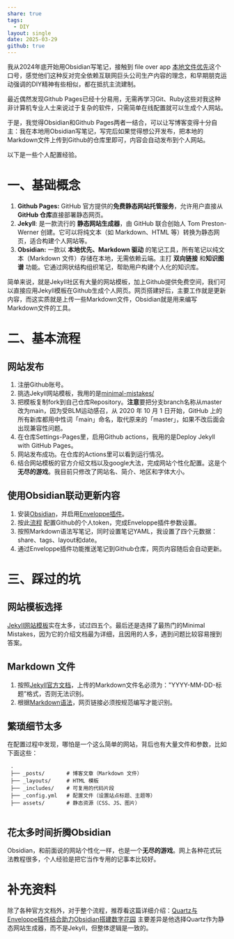 ```yaml
---
share: true
tags:
  - DIY
layout: single
date: 2025-03-29
github: true
---
```

我从2024年底开始用Obsidian写笔记，接触到 file over app [本地文件优先](https://stephango.com/file-over-app)这个口号，感觉他们这种反对完全依赖互联网巨头公司生产内容的理念，和早期朋克运动强调的DIY精神有些相似，都在抵抗主流建制。

最近偶然发现Github Pages已经十分易用，无需再学习Git、Ruby这些对我这种非计算机专业人士来说过于复杂的软件，只需简单在线配置就可以生成个人网站。

于是，我觉得Obsidian和Github Pages两者一结合，可以让写博客变得十分自主：我在本地用Obsidian写笔记，写完后如果觉得想公开发布，把本地的Markdown文件上传到Github的仓库里即可，内容会自动发布到个人网站。

以下是一些个人配置经验。

# 一、基础概念

1. **Github Pages:** ​GitHub 官方提供的**免费静态网站托管服务**，允许用户直接从 **GitHub 仓库**直接部署静态网页。
2. **Jekyll**: 是一款流行的 **静态网站生成器**，由 GitHub 联合创始人 Tom Preston-Werner 创建。它可以将纯文本（如 Markdown、HTML 等）转换为静态网页，适合构建个人网站等。
3. **Obsidian:** 一款以 ​**本地优先、Markdown 驱动** 的笔记工具，所有笔记以纯文本（Markdown 文件）存储在本地，无需依赖云端。主打 ​**双向链接** 和 ​**知识图谱** 功能。它通过网状结构组织笔记，帮助用户构建个人化的知识库。

简单来说，就是Jekyll社区有大量的网站模板，加上Github提供免费空间，我们可以直接应用Jekyll模板在Github生成个人网页。网页搭建好后，主要工作就是更新内容，而这实质就是上传一些Markdown文件，Obsidian就是用来编写Markdown文件的工具。

# 二、基本流程
## 网站发布

1. 注册Github账号。
2. 挑选Jekyll网站模板，我用的是[minimal-mistakes/](https://mmistakes.github.io/minimal-mistakes)
3. 把模板复制fork到自己仓库Repository。**注意**要把分支branch名称从master改为main，因为受BLM运动感召，从 2020 年 10 月 1 日开始，GitHub 上的所有新库都用中性词「main」命名，取代原来的「master」，如果不改后面会出现兼容性问题。
4. 在仓库Settings-Pages里，启用Github actions，我用的是Deploy Jekyll with GitHub Pages。
5. 网站发布成功。在仓库的Actions里可以看到运行情况。
6. 结合网站模板的官方介绍文档以及google大法，完成网站个性化配置。这是个**无尽的游戏**。我目前只修改了网站名、简介、地区和字体大小。

## 使用Obsidian联动更新内容

1. 安装[Obsidian](https://obsidian.md/)，并启用[Enveloppe插件](https://enveloppe.ovh/)。
2. 按此[流程](https://dg-docs.ole.dev/advanced/fine-grained-access-token/) 配置Github的个人token，完成Enveloppe插件参数设置。
3. 按照Markdown语法写笔记，同时设置笔记YAML，我设置了四个元数据：share、tags、layout和date。
4. 通过Enveloppe插件功能推送笔记到Github仓库，网页内容随后会自动更新。

# 三、踩过的坑

## 网站模板选择

[Jekyll网站模板](https://jekyllrb.com/resources/)实在太多，试过四五个。最后还是选择了最热门的Minimal Mistakes，因为它的介绍文档最为详细，且因用的人多，遇到问题比较容易搜到答案。

## Markdown 文件


1. 按照[Jekyll官方文档](https://jekyllrb.com/docs/posts/)，上传的Markdown文件名必须为："YYYY-MM-DD-标题”格式，否则无法识别。
2. 根据[Markdown语法](https://www.markdownguide.org/getting-started/)，网页链接必须按规范编写才能识别。

## 繁琐细节太多

在配置过程中发现，哪怕是一个这么简单的网站，背后也有大量文件和参数，比如下面这些：
 ```
  .
  ├── _posts/       # 博客文章（Markdown 文件）
  ├── _layouts/     # HTML 模板
  ├── _includes/    # 可复用的代码片段
  ├── _config.yml   # 配置文件（设置站点标题、主题等）
  ├── assets/       # 静态资源（CSS、JS、图片）
  
  ```
## 花太多时间折腾Obsidian

Obsidian，和前面说的网站个性化一样，也是一个**无尽的游戏**。网上各种花式玩法教程很多，个人经验是把它当作专用的记事本比较好。

# 补充资料

除了各种官方文档外，对于整个流程，推荐看这篇详细介绍：[Quartz与Enveloppe插件结合助力Obsidian搭建数字花园](https://lazyjack.12123123.xyz/%E5%85%B6%E5%AE%83%E8%B5%84%E6%BA%90/Obsidian/Quartz%E4%B8%8EEnveloppe%E6%8F%92%E4%BB%B6%E7%BB%93%E5%90%88%E5%8A%A9%E5%8A%9BObsidian%E6%90%AD%E5%BB%BA%E6%95%B0%E5%AD%97%E8%8A%B1%E5%9B%AD) 主要差异是他选择Quartz作为静态网站生成器，而不是Jekyll，但整体逻辑是一致的。